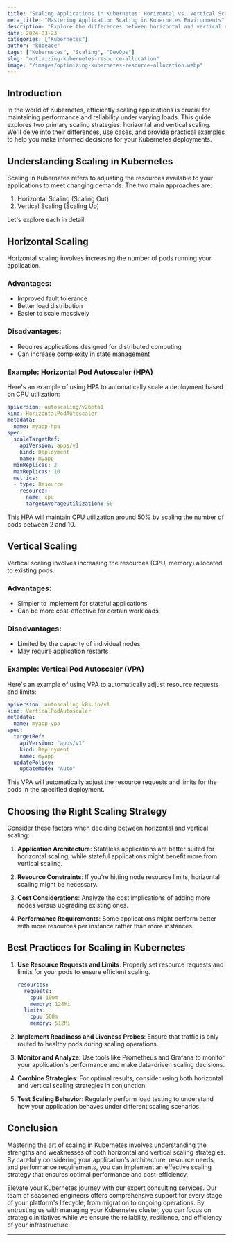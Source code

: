 ```yaml
---
title: "Scaling Applications in Kubernetes: Horizontal vs. Vertical Scaling"
meta_title: "Mastering Application Scaling in Kubernetes Environments"
description: "Explore the differences between horizontal and vertical scaling in Kubernetes, with practical examples and best practices for optimizing your application's performance."
date: 2024-03-23
categories: ["Kubernetes"]
author: "kubeace"
tags: ["Kubernetes", "Scaling", "DevOps"]
slug: "optimizing-kubernetes-resource-allocation"
image: "/images/optimizing-kubernetes-resource-allocation.webp"
---
```


## Introduction

In the world of Kubernetes, efficiently scaling applications is crucial for maintaining performance and reliability under varying loads. This guide explores two primary scaling strategies: horizontal and vertical scaling. We'll delve into their differences, use cases, and provide practical examples to help you make informed decisions for your Kubernetes deployments.

## Understanding Scaling in Kubernetes

Scaling in Kubernetes refers to adjusting the resources available to your applications to meet changing demands. The two main approaches are:

1. Horizontal Scaling (Scaling Out)
2. Vertical Scaling (Scaling Up)

Let's explore each in detail.

## Horizontal Scaling

Horizontal scaling involves increasing the number of pods running your application.

### Advantages:
- Improved fault tolerance
- Better load distribution
- Easier to scale massively

### Disadvantages:
- Requires applications designed for distributed computing
- Can increase complexity in state management

### Example: Horizontal Pod Autoscaler (HPA)

Here's an example of using HPA to automatically scale a deployment based on CPU utilization:

```yaml
apiVersion: autoscaling/v2beta1
kind: HorizontalPodAutoscaler
metadata:
  name: myapp-hpa
spec:
  scaleTargetRef:
    apiVersion: apps/v1
    kind: Deployment
    name: myapp
  minReplicas: 2
  maxReplicas: 10
  metrics:
  - type: Resource
    resource:
      name: cpu
      targetAverageUtilization: 50
```

This HPA will maintain CPU utilization around 50% by scaling the number of pods between 2 and 10.

## Vertical Scaling

Vertical scaling involves increasing the resources (CPU, memory) allocated to existing pods.

### Advantages:
- Simpler to implement for stateful applications
- Can be more cost-effective for certain workloads

### Disadvantages:
- Limited by the capacity of individual nodes
- May require application restarts

### Example: Vertical Pod Autoscaler (VPA)

Here's an example of using VPA to automatically adjust resource requests and limits:

```yaml
apiVersion: autoscaling.k8s.io/v1
kind: VerticalPodAutoscaler
metadata:
  name: myapp-vpa
spec:
  targetRef:
    apiVersion: "apps/v1"
    kind: Deployment
    name: myapp
  updatePolicy:
    updateMode: "Auto"
```

This VPA will automatically adjust the resource requests and limits for the pods in the specified deployment.

## Choosing the Right Scaling Strategy

Consider these factors when deciding between horizontal and vertical scaling:

1. **Application Architecture**: Stateless applications are better suited for horizontal scaling, while stateful applications might benefit more from vertical scaling.

2. **Resource Constraints**: If you're hitting node resource limits, horizontal scaling might be necessary.

3. **Cost Considerations**: Analyze the cost implications of adding more nodes versus upgrading existing ones.

4. **Performance Requirements**: Some applications might perform better with more resources per instance rather than more instances.

## Best Practices for Scaling in Kubernetes

1. **Use Resource Requests and Limits**: Properly set resource requests and limits for your pods to ensure efficient scaling.

   ```yaml
   resources:
     requests:
       cpu: 100m
       memory: 128Mi
     limits:
       cpu: 500m
       memory: 512Mi
   ```

2. **Implement Readiness and Liveness Probes**: Ensure that traffic is only routed to healthy pods during scaling operations.

3. **Monitor and Analyze**: Use tools like Prometheus and Grafana to monitor your application's performance and make data-driven scaling decisions.

4. **Combine Strategies**: For optimal results, consider using both horizontal and vertical scaling strategies in conjunction.

5. **Test Scaling Behavior**: Regularly perform load testing to understand how your application behaves under different scaling scenarios.

## Conclusion

Mastering the art of scaling in Kubernetes involves understanding the strengths and weaknesses of both horizontal and vertical scaling strategies. By carefully considering your application's architecture, resource needs, and performance requirements, you can implement an effective scaling strategy that ensures optimal performance and cost-efficiency.

Elevate your Kubernetes journey with our expert consulting services. Our team of seasoned engineers offers comprehensive support for every stage of your platform's lifecycle, from migration to ongoing operations. By entrusting us with managing your Kubernetes cluster, you can focus on strategic initiatives while we ensure the reliability, resilience, and efficiency of your infrastructure.

---